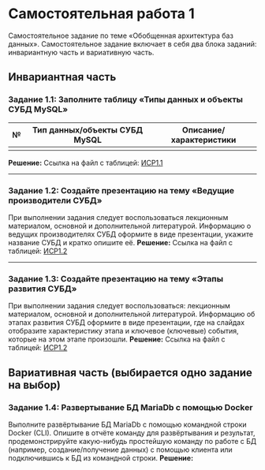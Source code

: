 # Самостоятельная работа 1
Самостоятельное задание по теме «Обобщенная архитектура баз данных».
Самостоятельное задание включает в себя два блока заданий: инвариантную часть и вариативную часть.

## Инвариантная часть
### Задание 1.1: Заполните таблицу «Типы данных и объекты СУБД MySQL»

| № | Тип данных/объекты СУБД MySQL | Описание/характеристики |
| ----------- | ----------- | ----------- |
| | | |

**Решение:**
Ссылка на файл с таблицей: [ИСР1.1](https://github.com/MelnikNO/DataBase/blob/main/СР%201/Мельник%20НО%2C%20ИВТ%2C%202к%2C%201.2%2C%20СР%201%2C%20ИСР%201.1.pdf)

---

### Задание 1.2: Создайте презентацию на тему «Ведущие производители СУБД»
При выполнении задания следует воспользоваться лекционным материалом, основной и дополнительной литературой. Информацию о ведущих производителях СУБД оформите в виде презентации, укажите название СУБД и кратко опишите её.
**Решение:**
Ссылка на файл с таблицей: [ИСР1.2](https://github.com/MelnikNO/DataBase/blob/main/СР%201/Мельник%20НО%2C%20ИВТ%2C%202к%2C%201.2%2C%20СР%201%2C%20ИСР%201.2.pdf)

---

### Задание 1.3: Создайте презентацию на тему «Этапы развития СУБД»
При выполнении задания следует воспользоваться: лекционным материалом, основной и дополнительной литературой. Информацию об этапах развития СУБД оформите в виде презентации, где на слайдах отобразите характеристику этапа и ключевое (ключевые) события, которые на этом этапе произошли.
**Решение:**
Ссылка на файл с таблицей: [ИСР1.2](https://github.com/MelnikNO/DataBase/blob/main/СР%201/Мельник%20НО%2C%20ИВТ%2C%202к%2C%20гр1.2%2C%20СР%201%2C%20ИСР%201.3.pdf)


## Вариативная часть (выбирается одно задание на выбор)
### Задание 1.4: Развертывание БД MariaDb с помощью Docker
Выполните развёртывание БД MariaDb с помощью командной строки Docker (CLI). Опишите в отчёте команду для развёртывания и результат, продемонстрируйте какую-нибудь простейшую команду по работе с БД (например, создание/получение данных) с помощью клиента или подключившись к БД из командной строки.
**Решение:**

